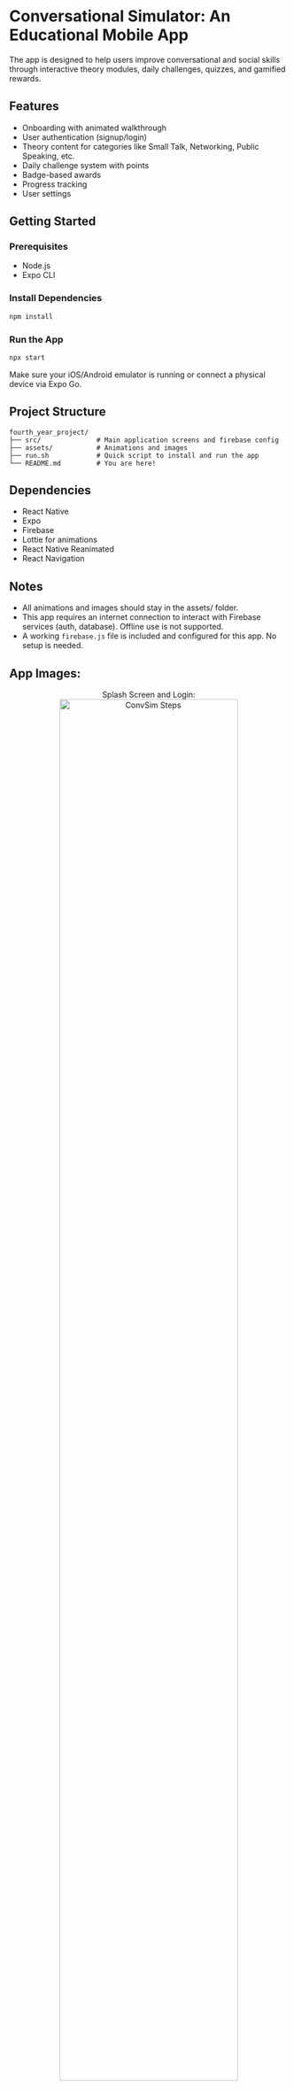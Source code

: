 # Conversational Simulator: An Educational Mobile App
The app is designed to help users improve conversational and social skills through interactive theory modules, daily challenges, quizzes, and gamified rewards.

## Features

- Onboarding with animated walkthrough
- User authentication (signup/login)
- Theory content for categories like Small Talk, Networking, Public Speaking, etc.
- Daily challenge system with points
- Badge-based awards
- Progress tracking
- User settings

## Getting Started

### Prerequisites

- Node.js
- Expo CLI

### Install Dependencies

```bash
npm install
```

### Run the App

```bash
npx start
```

Make sure your iOS/Android emulator is running or connect a physical device via Expo Go.

## Project Structure

```
fourth_year_project/
├── src/              # Main application screens and firebase config
├── assets/           # Animations and images
├── run.sh            # Quick script to install and run the app
└── README.md         # You are here!
```

## Dependencies

- React Native
- Expo
- Firebase
- Lottie for animations
- React Native Reanimated
- React Navigation

## Notes

- All animations and images should stay in the assets/ folder.
- This app requires an internet connection to interact with Firebase services (auth, database). Offline use is not supported.
-  A working `firebase.js` file is included and configured for this app. No setup is needed.

<h2>App Images:</h2>

<p align="center">
Splash Screen and Login: <br/>
<img src="https://imgur.com/2PmPyWK.png" height="80%" width="80%" alt="ConvSim Steps"/>
<br />
<br />
Onboarding and Main Menu:  <br/>
<img src="https://imgur.com/9yJWFMr.png" height="80%" width="80%" alt="ConvSim Steps"/>
<br />
<br />
Lessons (Information, Quizzes and Reflections): <br/>
<img src="https://imgur.com/muTuM71.png" height="80%" width="80%" alt="ConvSim Steps"/>
<br />
<br />
Settings, Badges and Daily Challenges:  <br/>
<img src="https://imgur.com/OzsXwhg.png" height="80%" width="80%" alt="ConvSim Steps"/>
<br />
<br />
</p>

---
